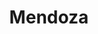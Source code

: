 ---
layout: sedes
title: Mendoza
donarurl: https://donaronline.org/oajnu/agentes-de-cambio-mendoza
nameurl: mendoza
email: info.mendoza@oajnu.org
socialmedia: 
- facebook: oajnu.mendoza
- instagram: oajnu_mendoza
- twitter: oajnumendoza
---